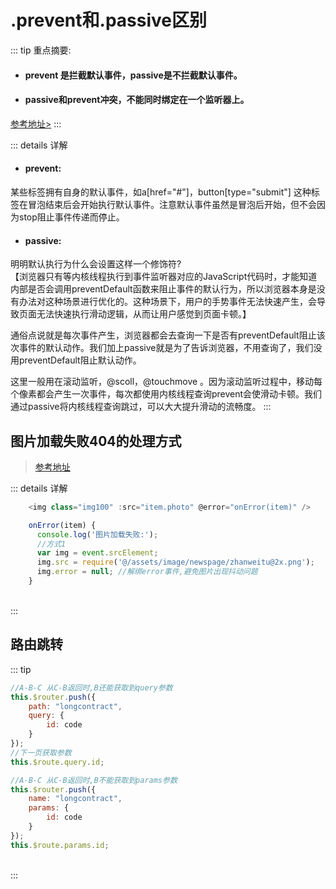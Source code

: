 # .prevent和.passive区别
::: tip 重点摘要:
* ####  prevent 是拦截默认事件，passive是不拦截默认事件。<br>
* ####  passive和prevent冲突，不能同时绑定在一个监听器上。
[参考地址>](https://www.jianshu.com/p/f26e1864dd59)
:::

::: details 详解
* #### prevent: <br>
某些标签拥有自身的默认事件，如a[href="#"]，button[type="submit"] 这种标签在冒泡结束后会开始执行默认事件。注意默认事件虽然是冒泡后开始，但不会因为stop阻止事件传递而停止。<br>

* #### passive: <br>
明明默认执行为什么会设置这样一个修饰符?<br>
【浏览器只有等内核线程执行到事件监听器对应的JavaScript代码时，才能知道内部是否会调用preventDefault函数来阻止事件的默认行为，所以浏览器本身是没有办法对这种场景进行优化的。这种场景下，用户的手势事件无法快速产生，会导致页面无法快速执行滑动逻辑，从而让用户感觉到页面卡顿。】<br>

通俗点说就是每次事件产生，浏览器都会去查询一下是否有preventDefault阻止该次事件的默认动作。我们加上passive就是为了告诉浏览器，不用查询了，我们没用preventDefault阻止默认动作。

这里一般用在滚动监听，@scoll，@touchmove 。因为滚动监听过程中，移动每个像素都会产生一次事件，每次都使用内核线程查询prevent会使滑动卡顿。我们通过passive将内核线程查询跳过，可以大大提升滑动的流畅度。
:::

## 图片加载失败404的处理方式
> [参考地址](https://www.shuyong.net/chengxu/1089.html)

::: details 详解
```js
    <img class="img100" :src="item.photo" @error="onError(item)" />

    onError(item) {
      console.log('图片加载失败:');
      //方式1
      var img = event.srcElement;
      img.src = require('@/assets/image/newspage/zhanweitu@2x.png');
      img.error = null; //解绑error事件,避免图片出现抖动问题
    }
```
<br>
:::

## 路由跳转

::: tip 
```js
//A-B-C 从C-B返回时,B还能获取到query参数
this.$router.push({
    path: "longcontract",
    query: {
        id: code
    }
});
//下一页获取参数
this.$route.query.id;
```

```js
//A-B-C 从C-B返回时,B不能获取到params参数
this.$router.push({
    name: "longcontract",
    params: {
        id: code
    }
});
this.$route.params.id;
```
<br>
:::
